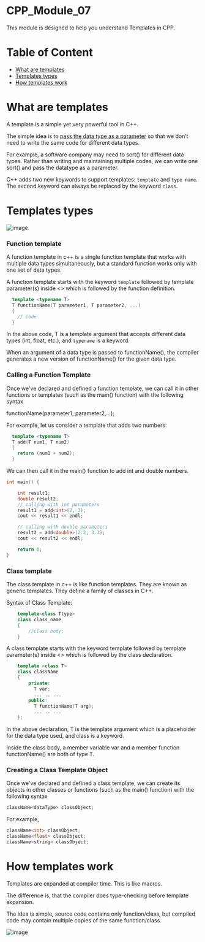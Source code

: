 # CPP_Module_07

This module is designed to help you understand Templates in CPP. 

# Table of Content

- [What are templates](#templates)
- [Templates types](#templates_types)
- [How templates work](#templates_work)


<a id="templates"></a>
# What are templates

A template is a simple yet very powerful tool in C++. 

The simple idea is to <ins>pass the data type as a parameter</ins> so that we don’t need to write the same code for different data types. 

For example, a software company may need to sort() for different data types. Rather than writing and maintaining multiple codes, we can write one sort() and pass the datatype as a parameter. 

C++ adds two new keywords to support templates: ````template```` and ```type name```. The second keyword can always be replaced by the keyword ```class```.


<a id="templates_types"></a>
# Templates types

![image](https://github.com/izzypt/CPP_Module_07/assets/73948790/d9671a03-f657-453a-aece-b969569026f5)

### Function template

A function template in c++ is a single function template that works with multiple data types simultaneously, but a standard function works only with one set of data types.

A function template starts with the keyword ```template``` followed by template parameter(s) inside <> which is followed by the function definition.

```cpp
  template <typename T>
  T functionName(T parameter1, T parameter2, ...)
  {
    // code
  }
```
In the above code, T is a template argument that accepts different data types (int, float, etc.), and ```typename``` is a keyword.

When an argument of a data type is passed to functionName(), the compiler generates a new version of functionName() for the given data type.

### Calling a Function Template

Once we've declared and defined a function template, we can call it in other functions or templates (such as the main() function) with the following syntax

functionName<dataType>(parameter1, parameter2,...);

For example, let us consider a template that adds two numbers:

```cpp
  template <typename T>
  T add(T num1, T num2)
  {
    return (num1 + num2);
  }
```

We can then call it in the main() function to add int and double numbers.

```cpp
int main() {

    int result1;
    double result2;
    // calling with int parameters
    result1 = add<int>(2, 3);
    cout << result1 << endl;

    // calling with double parameters
    result2 = add<double>(2.2, 3.3);
    cout << result2 << endl;

    return 0;
}    
```
### Class template

The class template in c++ is like function templates. They are known as generic templates. They define a family of classes in C++. 

Syntax of Class Template:
```cpp
    template<class Ttype>
    class class_name
    {
        //class body;
    }
```

A class template starts with the keyword template followed by template parameter(s) inside <> which is followed by the class declaration.

```cpp
    template <class T>
    class className
    {
        private:
          T var;
          ... .. ...
        public:
          T functionName(T arg);
          ... .. ...
    };
```

In the above declaration, T is the template argument which is a placeholder for the data type used, and class is a keyword.

Inside the class body, a member variable var and a member function functionName() are both of type T.

### Creating a Class Template Object

Once we've declared and defined a class template, we can create its objects in other classes or functions (such as the main() function) with the following syntax

```cpp
className<dataType> classObject;
```

For example,

```cpp
className<int> classObject;
className<float> classObject;
className<string> classObject;
```

<a id="templates_work"></a>
# How templates work

Templates are expanded at compiler time. This is like macros. 

The difference is, that the compiler does type-checking before template expansion. 

The idea is simple, source code contains only function/class, but compiled code may contain multiple copies of the same function/class. 

![image](https://github.com/izzypt/CPP_Module_07/assets/73948790/a8aafc84-fe50-4828-bb81-5d7dfc4bb3cf)
